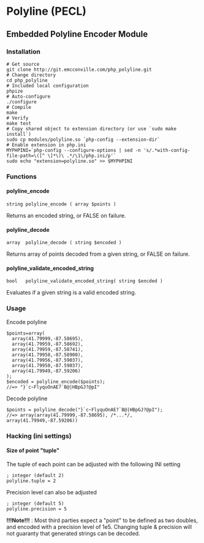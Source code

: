 # Polyline (PECL) #
## Embedded Polyline Encoder Module ##

### Installation ###

    # Get source
    git clone http://git.emcconville.com/php_polyline.git
    # Change directory
    cd php_polyline
    # Included local configuration
    phpize
    # Auto-configure
    ./configure
    # Compile
    make
    # Verify
    make test
    # Copy shared object to extension directory (or use `sudo make install`)
    sudo cp modules/polyline.so `php-config --extension-dir`
    # Enable extension in php.ini
    MYPHPINI=`php-config --configure-options | sed -n 's/.*with-config-file-path=\([^ \]*\)\ .*/\1\/php.ini/p'`
    sudo echo "extension=polyline.so" >> $MYPHPINI

### Functions ###

#### polyline_encode ####

    string polyline_encode ( array $points )

Returns an encoded string, or FALSE on failure.

#### polyline_decode ####

    array  polyline_decode ( string $encoded )

Returns array of points decoded from a given string, or FALSE on failure.

#### polyline_validate_encoded_string ####

    bool   polyline_validate_encoded_string( string $encded )

Evaluates if a given string is a valid encoded string.

### Usage ###

Encode polyline

    $points=array(
      array(41.79999,-87.58695),
      array(41.79959,-87.58692),
      array(41.79959,-87.58741),
      array(41.79958,-87.58900),
      array(41.79956,-87.59037),
      array(41.79950,-87.59037),
      array(41.79949,-87.59206)
    );
    $encoded = polyline_encode($points);
    //=> "}`c~FlyquOnAE?`B@|HBpGJ?@pI"


Decode polyline

    $points = polyline_decode("}`c~FlyquOnAE?`B@|HBpGJ?@pI");
    //=> array(array(41.79999,-87.58695), /*...*/, array(41.79949,-87.59206))

### Hacking (ini settings) ###
#### Size of point "tuple" ####

The tuple of each point can be adjusted with the following INI setting

    ; integer (default 2)
    polyline.tuple = 2

Precision level can also be adjusted

    ; integer (default 5)
    polyline.precision = 5

**!!!Note!!!** : Most third parties expect a "point" to be defined as two doubles,
and encoded with a precision level of 1e5. Changing tuple & precision will not
guaranty that generated strings can be decoded.